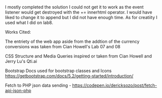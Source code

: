I mostly completed the solution I could not get it to work as the event listener would get destroyed with the += innerhtml operator.
I would have liked to change it to append but I did not have enough time. As for creatiity I used what I did on lab8.





Works Cited:

The entriety of the web app aside from the addtion of the currency conversions was taken from Cian Howell's Lab 07 and 08

CSS Structure and Media Queries inspired or taken from Cian Howell and Jerry Lu's Qti.ai

Bootstrap Docs used for bootstrap classes and Icons https://getbootstrap.com/docs/5.2/getting-started/introduction/

Fetch to PHP json data sending - https://codepen.io/dericksozo/post/fetch-api-json-php